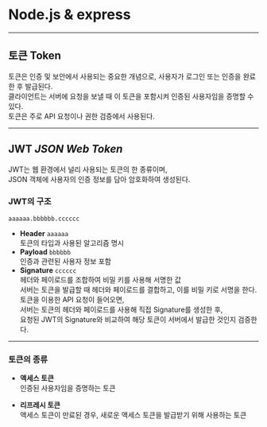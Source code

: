 # **Node.js & express**

---

## **토큰 Token**

토큰은 인증 및 보안에서 사용되는 중요한 개념으로, 사용자가 로그인 또는 인증을 완료한 후 발급된다.  
클라이언트는 서버에 요청을 보낼 때 이 토큰을 포함시켜 인증된 사용자임을 증명할 수 있다.  
토큰은 주로 API 요청이나 권한 검증에서 사용된다.

---

## **JWT** _**J**SON **W**eb **T**oken_

JWT는 웹 환경에서 널리 사용되는 토큰의 한 종류이며,  
JSON 객체에 사용자의 인증 정보를 담아 암호화하여 생성된다.

### **JWT의 구조**

`aaaaaa.bbbbbb.cccccc`

- **Header** `aaaaaa`  
   토큰의 타입과 사용된 알고리즘 명시
- **Payload** `bbbbbb`  
   인증과 관련된 사용자 정보 포함
- **Signature** `cccccc`  
  헤더와 페이로드를 조합하여 비밀 키를 사용해 서명한 값  
  서버는 토큰을 발급할 때 헤더와 페이로드를 결합하고, 이를 비밀 키로 서명을 한다.  
  토큰을 이용한 API 요청이 들어오면,  
  서버는 토큰의 헤더와 페이로드를 사용해 직접 Signature를 생성한 후,  
  요청된 JWT의 Signature와 비교하여 해당 토큰이 서버에서 발급한 것인지 검증한다.

---

### **토큰의 종류**

- **액세스 토큰**  
  인증된 사용자임을 증명하는 토큰

- **리프레시 토큰**  
  액세스 토큰이 만료된 경우, 새로운 액세스 토큰을 발급받기 위해 사용하는 토큰
